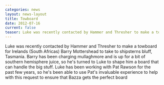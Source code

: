 ```yaml
---
categories: news
layout: news-layout
title: Towboard
date: 2012-07-16
current: false
teaser: Luke was recently contacted by Hammer and Thresher to make a towboard for Irelands (South Africas) Barry Mottershead to take to shipstern...
---
```


Luke was recently contacted by Hammer and Thresher to make a towboard for Irelands (South Africas) Barry Mottershead to take to shipsterns bluff, Tasmania. Barry has been charging mullaghmore and is up for a bit of southern hemisphere juice, so he's turned to Luke to shape him a board that can handle the big stuff. Luke has been working with Pat Rawson for the past few years, so he's been able to use Pat's invaluable experience to help with this request to ensure that Bazza gets the perfect board
